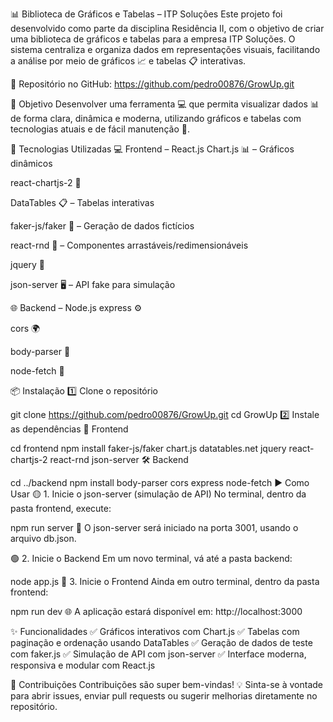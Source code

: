 📊 Biblioteca de Gráficos e Tabelas – ITP Soluções
Este projeto foi desenvolvido como parte da disciplina Residência II, com o objetivo de criar uma biblioteca de gráficos e tabelas para a empresa ITP Soluções. O sistema centraliza e organiza dados em representações visuais, facilitando a análise por meio de gráficos 📈 e tabelas 📋 interativas.

🔗 Repositório no GitHub: https://github.com/pedro00876/GrowUp.git

🎯 Objetivo
Desenvolver uma ferramenta 💻 que permita visualizar dados 📊 de forma clara, dinâmica e moderna, utilizando gráficos e tabelas com tecnologias atuais e de fácil manutenção 🚀.

🚀 Tecnologias Utilizadas
💻 Frontend – React.js
Chart.js 📊 – Gráficos dinâmicos

react-chartjs-2 🔁

DataTables 📋 – Tabelas interativas

faker-js/faker 🧪 – Geração de dados fictícios

react-rnd 🎯 – Componentes arrastáveis/redimensionáveis

jquery 🔧

json-server 🖥️ – API fake para simulação

🌐 Backend – Node.js
express ⚙️

cors 🌍

body-parser 🧩

node-fetch 🔗

📦 Instalação
1️⃣ Clone o repositório

git clone https://github.com/pedro00876/GrowUp.git
cd GrowUp
2️⃣ Instale as dependências
🧪 Frontend

cd frontend
npm install faker-js/faker chart.js datatables.net jquery react-chartjs-2 react-rnd json-server
🛠️ Backend

cd ../backend
npm install body-parser cors express node-fetch
▶️ Como Usar
🟡 1. Inicie o json-server (simulação de API)
No terminal, dentro da pasta frontend, execute:

npm run server
🚨 O json-server será iniciado na porta 3001, usando o arquivo db.json.

🟢 2. Inicie o Backend
Em um novo terminal, vá até a pasta backend:

node app.js
🔵 3. Inicie o Frontend
Ainda em outro terminal, dentro da pasta frontend:

npm run dev
🌐 A aplicação estará disponível em: http://localhost:3000

✨ Funcionalidades
✅ Gráficos interativos com Chart.js
✅ Tabelas com paginação e ordenação usando DataTables
✅ Geração de dados de teste com faker.js
✅ Simulação de API com json-server
✅ Interface moderna, responsiva e modular com React.js

🤝 Contribuições
Contribuições são super bem-vindas! 💡
Sinta-se à vontade para abrir issues, enviar pull requests ou sugerir melhorias diretamente no repositório.
